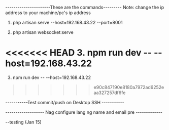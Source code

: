 ----------------------These are the commands---------
Note: change the ip address to your machine/pc's ip address

1. php artisan serve --host=192.168.43.22 --port=8001

2. php artisan websocket:serve

<<<<<<< HEAD
3. npm run dev -- --host=192.168.43.22    
=======
3. npm run dev -- --host=192.168.43.22   
>>>>>>> e90c847190e8180a7972ad6252eaa327257df6fe


-----------Test commit/push on Desktop SSH -----------



------------------- Nag configure lang ng name and email pre -------------
 

 --testing (Jan 15)